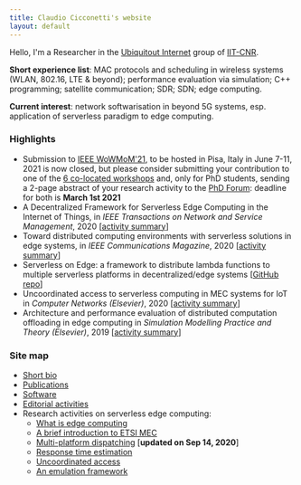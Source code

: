 ```yaml
---
title: Claudio Cicconetti's website
layout: default
---
```


Hello, I'm a Researcher in the [Ubiquitout Internet](http://cnd.iit.cnr.it/) group of [IIT-CNR](http://www.iit.cnr.it/).

**Short experience list**: MAC protocols and scheduling in wireless systems (WLAN, 802.16, LTE & beyond); performance evaluation via simulation; C++ programming; satellite communication; SDR; SDN; edge computing.

**Current interest**: network softwarisation in beyond 5G systems, esp. application of serverless paradigm to edge computing.

### Highlights

- Submission to [IEEE WoWMoM'21](http://wowmom2021.iit.cnr.it/), to be hosted in Pisa, Italy in June 7-11, 2021 is now closed, but please consider submitting your contribution to one of the [6 co-located workshops](http://wowmom2021.iit.cnr.it/workshops.html) and, only for PhD students, sending a 2-page abstract of your research activity to the [PhD Forum](http://wowmom2021.iit.cnr.it/workshops.html): deadline for both is **March 1st 2021**
- A Decentralized Framework for Serverless Edge Computing in the Internet of Things, in _IEEE Transactions on Network and Service Management_, 2020 [[activity summary](cloudcom2018.md)]
- Toward distributed computing environments with serverless solutions in edge systems, in _IEEE Communications Magazine_, 2020 [[activity summary](serverless-etsi.md)]
- Serverless on Edge: a framework to distribute lambda functions to multiple serverless platforms in decentralized/edge systems [[GitHub repo](https://github.com/ccicconetti/serverlessonedge)]
- Uncoordinated access to serverless computing in MEC systems for IoT in _Computer Networks (Elsevier)_, 2020 [[activity summary](uncoord.md)]
- Architecture and performance evaluation of distributed computation offloading in edge computing in _Simulation Modelling Practice and Theory (Elsevier)_, 2019 [[activity summary](simpat.md)]

### Site map

- [Short bio](bio.md)
- [Publications](publications.md)
- [Software](software.md)
- [Editorial activities](editorial.md)
- Research activities on serverless edge computing:
  - [What is edge computing](edgecomputing.md)
  - [A brief introduction to ETSI MEC](serverless-etsi.md)
  - [Multi-platform dispatching](cloudcom2018.md) [**updated on Sep 14, 2020**]
  - [Response time estimation](percom2019.md)
  - [Uncoordinated access](uncoord.md)
  - [An emulation framework](simpat.md)
